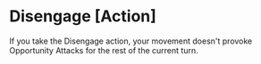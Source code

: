 # Disengage [Action]

If you take the Disengage action, your movement doesn't provoke Opportunity Attacks for the rest of the current turn.